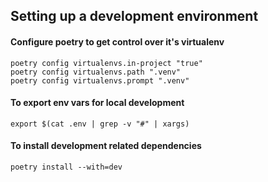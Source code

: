 ## Setting up a development environment

#### Configure poetry to get control over it's virtualenv
```
poetry config virtualenvs.in-project "true"
poetry config virtualenvs.path ".venv"
poetry config virtualenvs.prompt ".venv"
```

#### To export env vars for local development
```
export $(cat .env | grep -v "#" | xargs)
```


#### To install development related dependencies 
```
poetry install --with=dev
```


